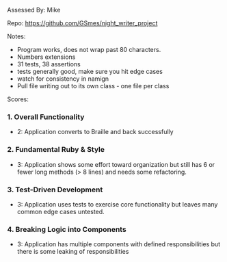 Assessed By: Mike

Repo: https://github.com/GSmes/night_writer_project

Notes:
* Program works, does not wrap past 80 characters.
* Numbers extensions
* 31 tests, 38 assertions
* tests generally good, make sure you hit edge cases
* watch for consistency in namign
* Pull file writing out to its own class - one file per class

Scores:

### 1. Overall Functionality

* 2: Application converts to Braille and back successfully

### 2. Fundamental Ruby & Style

* 3:  Application shows some effort toward organization but still has 6 or fewer long methods (> 8 lines) and needs some refactoring.

### 3. Test-Driven Development

* 3: Application uses tests to exercise core functionality but leaves many common edge cases untested.

### 4. Breaking Logic into Components

* 3: Application has multiple components with defined responsibilities but there is some leaking of responsibilities

